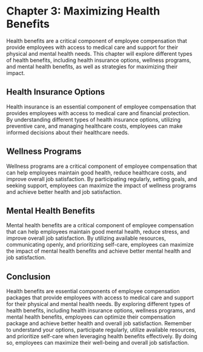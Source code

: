 Chapter 3: Maximizing Health Benefits
=====================================

Health benefits are a critical component of employee compensation that provide employees with access to medical care and support for their physical and mental health needs. This chapter will explore different types of health benefits, including health insurance options, wellness programs, and mental health benefits, as well as strategies for maximizing their impact.

Health Insurance Options
------------------------

Health insurance is an essential component of employee compensation that provides employees with access to medical care and financial protection. By understanding different types of health insurance options, utilizing preventive care, and managing healthcare costs, employees can make informed decisions about their healthcare needs.

Wellness Programs
-----------------

Wellness programs are a critical component of employee compensation that can help employees maintain good health, reduce healthcare costs, and improve overall job satisfaction. By participating regularly, setting goals, and seeking support, employees can maximize the impact of wellness programs and achieve better health and job satisfaction.

Mental Health Benefits
----------------------

Mental health benefits are a critical component of employee compensation that can help employees maintain good mental health, reduce stress, and improve overall job satisfaction. By utilizing available resources, communicating openly, and prioritizing self-care, employees can maximize the impact of mental health benefits and achieve better mental health and job satisfaction.

Conclusion
----------

Health benefits are essential components of employee compensation packages that provide employees with access to medical care and support for their physical and mental health needs. By exploring different types of health benefits, including health insurance options, wellness programs, and mental health benefits, employees can optimize their compensation package and achieve better health and overall job satisfaction. Remember to understand your options, participate regularly, utilize available resources, and prioritize self-care when leveraging health benefits effectively. By doing so, employees can maximize their well-being and overall job satisfaction.
